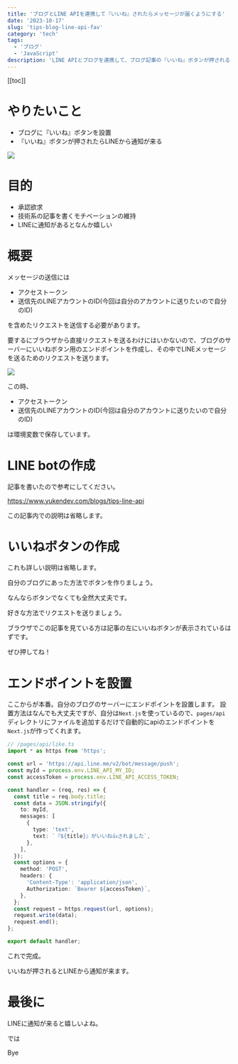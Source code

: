 ```yaml
---
title: 'ブログとLINE APIを連携して『いいね』されたらメッセージが届くようにする'
date: '2023-10-17'
slug: 'tips-blog-line-api-fav'
category: 'tech'
tags:
  - 'ブログ'
  - 'JavaScript'
description: 'LINE APIとブログを連携して、ブログ記事の『いいね』ボタンが押されると、LINE botから通知を受け取る仕組みを作りました。'
---
```


[[toc]]

# やりたいこと

- ブログに『いいね』ボタンを設置
- 『いいね』ボタンが押されたらLINEから通知が来る

<img src="@image/blog_notification_from_line_bot.png">

# 目的

- 承認欲求
- 技術系の記事を書くモチベーションの維持
- LINEに通知があるとなんか嬉しい

# 概要

メッセージの送信には
- アクセストークン
- 送信先のLINEアカウントのID(今回は自分のアカウントに送りたいので自分のID)

を含めたリクエストを送信する必要があります。

要するにブラウザから直接リクエストを送るわけにはいかないので、ブログのサーバーにいいねボタン用のエンドポイントを作成し、その中でLINEメッセージを送るためのリクエストを送ります。

<img src="@image/line_notification.png">

この時、
- アクセストークン
- 送信先のLINEアカウントのID(今回は自分のアカウントに送りたいので自分のID)

は環境変数で保存しています。


# LINE botの作成

記事を書いたので参考にしてください。

https://www.yukendev.com/blogs/tips-line-api

この記事内での説明は省略します。

# いいねボタンの作成

これも詳しい説明は省略します。

自分のブログにあった方法でボタンを作りましょう。

なんならボタンでなくても全然大丈夫です。

好きな方法でリクエストを送りましょう。

ブラウザでこの記事を見ている方は記事の左にいいねボタンが表示されているはずです。

ぜひ押してね！

# エンドポイントを設置

ここからが本番。自分のブログのサーバーにエンドポイントを設置します。
設置方法はなんでも大丈夫ですが、自分は`Next.js`を使っているので、`pages/api`ディレクトリにファイルを追加するだけで自動的にapiのエンドポイントを`Next.js`が作ってくれます。

``` typescript
// /pages/api/like.ts
import * as https from 'https';

const url = 'https://api.line.me/v2/bot/message/push';
const myId = process.env.LINE_API_MY_ID;
const accessToken = process.env.LINE_API_ACCESS_TOKEN;

const handler = (req, res) => {
  const title = req.body.title;
  const data = JSON.stringify({
    to: myId,
    messages: [
      {
        type: 'text',
        text: `『${title}』がいいね👍されました`,
      },
    ],
  });
  const options = {
    method: 'POST',
    headers: {
      'Content-Type': 'application/json',
      Authorization: `Bearer ${accessToken}`,
    },
  };
  const request = https.request(url, options);
  request.write(data);
  request.end();
};

export default handler;

```

これで完成。

いいねが押されるとLINEから通知が来ます。

# 最後に

LINEに通知が来ると嬉しいよね。


では

Bye
